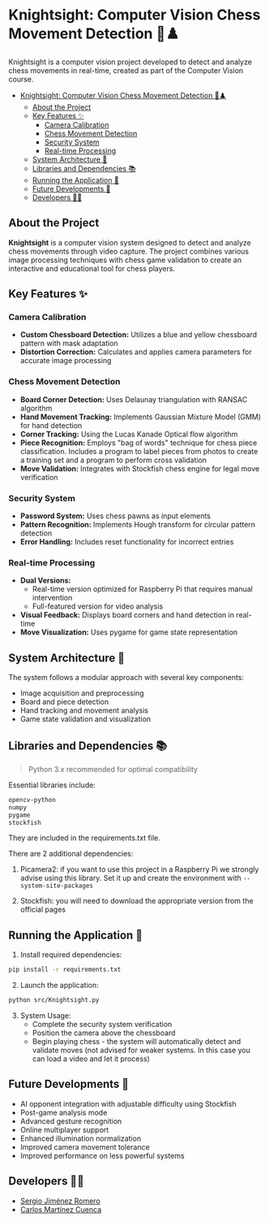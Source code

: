 # Knightsight: Computer Vision Chess Movement Detection 🎥♟️

Knightsight is a computer vision project developed to detect and analyze chess movements in real-time, created as part of the Computer Vision course.

<!-- TABLE OF CONTENTS -->
- [Knightsight: Computer Vision Chess Movement Detection 🎥♟️](#knightsight-computer-vision-chess-movement-detection-️)
  - [About the Project](#about-the-project)
  - [Key Features ✨](#key-features-)
    - [Camera Calibration](#camera-calibration)
    - [Chess Movement Detection](#chess-movement-detection)
    - [Security System](#security-system)
    - [Real-time Processing](#real-time-processing)
  - [System Architecture 🔧](#system-architecture-)
  - [Libraries and Dependencies 📚](#libraries-and-dependencies-)
  - [Running the Application 🚀](#running-the-application-)
  - [Future Developments 🔮](#future-developments-)
  - [Developers 👨‍💻](#developers-)

## About the Project
**Knightsight** is a computer vision system designed to detect and analyze chess movements through video capture. The project combines various image processing techniques with chess game validation to create an interactive and educational tool for chess players.

## Key Features ✨

### Camera Calibration
- **Custom Chessboard Detection:** Utilizes a blue and yellow chessboard pattern with mask adaptation
- **Distortion Correction:** Calculates and applies camera parameters for accurate image processing

### Chess Movement Detection
- **Board Corner Detection:** Uses Delaunay triangulation with RANSAC algorithm
- **Hand Movement Tracking:** Implements Gaussian Mixture Model (GMM) for hand detection
- **Corner Tracking:** Using the Lucas Kanade Optical flow algorithm
- **Piece Recognition:** Employs "bag of words" technique for chess piece classification. Includes a program to label pieces from photos to create a training set and a program to perform cross validation
- **Move Validation:** Integrates with Stockfish chess engine for legal move verification

### Security System
- **Password System:** Uses chess pawns as input elements
- **Pattern Recognition:** Implements Hough transform for circular pattern detection
- **Error Handling:** Includes reset functionality for incorrect entries

### Real-time Processing
- **Dual Versions:**
  - Real-time version optimized for Raspberry Pi that requires manual intervention
  - Full-featured version for video analysis
- **Visual Feedback:** Displays board corners and hand detection in real-time
- **Move Visualization:** Uses pygame for game state representation

## System Architecture 🔧
The system follows a modular approach with several key components:
- Image acquisition and preprocessing
- Board and piece detection
- Hand tracking and movement analysis
- Game state validation and visualization

## Libraries and Dependencies 📚
> Python 3.x recommended for optimal compatibility

Essential libraries include:
```bash
opencv-python
numpy
pygame
stockfish
```
They are included in the requirements.txt file.

There are 2 additional dependencies:
1. Picamera2: if you want to use this project in a Raspberry Pi we strongly advise using this library. Set it up and create the environment with `--system-site-packages`
  
2. Stockfish: you will need to download the appropriate version from the official pages

## Running the Application 🚀
1. Install required dependencies:
```bash
pip install -r requirements.txt
```

2. Launch the application:
```bash
python src/Knightsight.py
```

3. System Usage:
   * Complete the security system verification
   * Position the camera above the chessboard
   * Begin playing chess - the system will automatically detect and validate moves (not advised for weaker systems. In this case you can load a video and let it process)

## Future Developments 🔮
- AI opponent integration with adjustable difficulty using Stockfish
- Post-game analysis mode
- Advanced gesture recognition
- Online multiplayer support
- Enhanced illumination normalization
- Improved camera movement tolerance
- Improved performance on less powerful systems

## Developers 👨‍💻
- [Sergio Jiménez Romero](https://github.com/sjrom47)
- [Carlos Martínez Cuenca](https://github.com/carlosIMAT)
